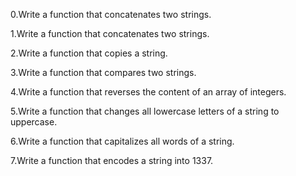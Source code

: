 0.Write a function that concatenates two strings.

1.Write a function that concatenates two strings.

2.Write a function that copies a string.

3.Write a function that compares two strings.

4.Write a function that reverses the content of an array of integers.

5.Write a function that changes all lowercase letters of a string to uppercase.

6.Write a function that capitalizes all words of a string.

7.Write a function that encodes a string into 1337.

